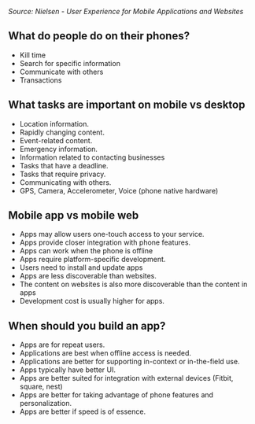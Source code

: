 _Source: Nielsen - User Experience for Mobile Applications and Websites_

## What do people do on their phones?
* Kill time
* Search for specific information
* Communicate with others
* Transactions

## What tasks are important on mobile vs desktop
* Location information. 
* Rapidly changing content. 
* Event-related content. 
* Emergency information. 
* Information related to contacting businesses 
* Tasks that have a deadline. 
* Tasks that require privacy. 
* Communicating with others. 
* GPS, Camera, Accelerometer, Voice (phone native hardware) 

## Mobile app vs mobile web
* Apps may allow users one-touch access to your service.
* Apps provide closer integration with phone features. 
* Apps can work when the phone is offline
* Apps require platform-specific development.
* Users need to install and update apps
* Apps are less discoverable than websites.
* The content on websites is also more discoverable than the content in apps
* Development cost is usually higher for apps.

## When should you build an app?
* Apps are for repeat users.
* Applications are best when offline access is needed.
* Applications are better for supporting in-context or in-the-field use.
* Apps typically have better UI.
* Apps are better suited for integration with external devices (Fitbit, square, nest)
* Apps are better for taking advantage of phone features and personalization.
* Apps are better if speed is of essence.
